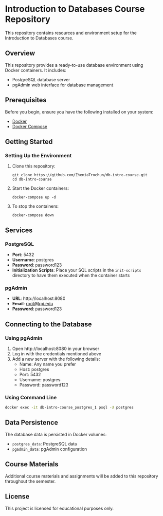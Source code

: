 # Introduction to Databases Course Repository

This repository contains resources and environment setup for the Introduction to Databases course.

## Overview

This repository provides a ready-to-use database environment using Docker containers. It includes:

- PostgreSQL database server
- pgAdmin web interface for database management

## Prerequisites

Before you begin, ensure you have the following installed on your system:

- [Docker](https://www.docker.com/get-started)
- [Docker Compose](https://docs.docker.com/compose/install/)

## Getting Started

### Setting Up the Environment

1. Clone this repository:
   ```
   git clone https://github.com/ZheniaTrochun/db-intro-course.git
   cd db-intro-course
   ```

2. Start the Docker containers:
   ```
   docker-compose up -d
   ```

3. To stop the containers:
   ```
   docker-compose down
   ```

## Services

### PostgreSQL

- **Port**: 5432
- **Username**: postgres
- **Password**: password123
- **Initialization Scripts**: Place your SQL scripts in the `init-scripts` directory to have them executed when the container starts

### pgAdmin

- **URL**: http://localhost:8080
- **Email**: root@kpi.edu
- **Password**: password123

## Connecting to the Database

### Using pgAdmin

1. Open http://localhost:8080 in your browser
2. Log in with the credentials mentioned above
3. Add a new server with the following details:
   - Name: Any name you prefer
   - Host: postgres
   - Port: 5432
   - Username: postgres
   - Password: password123

### Using Command Line

```bash
docker exec -it db-intro-course_postgres_1 psql -U postgres
```

## Data Persistence

The database data is persisted in Docker volumes:
- `postgres_data`: PostgreSQL data
- `pgadmin_data`: pgAdmin configuration

## Course Materials

Additional course materials and assignments will be added to this repository throughout the semester.

## License

This project is licensed for educational purposes only.
